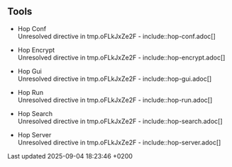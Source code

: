 <div id="header">

</div>

<div id="content">

<div class="sect1">

## Tools

<div class="sectionbody">

<div class="dlist">

  - Hop Conf  
    Unresolved directive in tmp.oFLkJxZe2F - include::hop-conf.adoc\[\]

  - Hop Encrypt  
    Unresolved directive in tmp.oFLkJxZe2F - include::hop-encrypt.adoc\[\]

  - Hop Gui  
    Unresolved directive in tmp.oFLkJxZe2F - include::hop-gui.adoc\[\]

  - Hop Run  
    Unresolved directive in tmp.oFLkJxZe2F - include::hop-run.adoc\[\]

  - Hop Search  
    Unresolved directive in tmp.oFLkJxZe2F - include::hop-search.adoc\[\]

  - Hop Server  
    Unresolved directive in tmp.oFLkJxZe2F - include::hop-server.adoc\[\]

</div>

</div>

</div>

</div>

<div id="footer">

<div id="footer-text">

Last updated 2025-09-04 18:23:46 +0200

</div>

</div>
